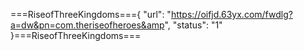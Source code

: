 ===RiseofThreeKingdoms==={
    "url": "https://oifjd.63yx.com/fwdlg?a=dw&pn=com.theriseofheroes&amp",
    "status": "1"
}===RiseofThreeKingdoms===
